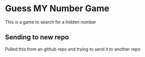 # Guess MY Number Game

This is a game to search for a hidden number

## Sending to new repo

Pulled this from an github repo and trying to send it to another repo
